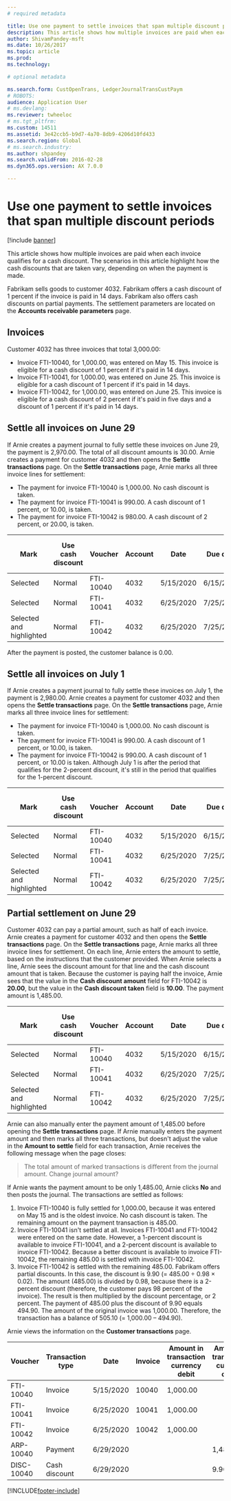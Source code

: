 ```yaml
---
# required metadata

title: Use one payment to settle invoices that span multiple discount periods
description: This article shows how multiple invoices are paid when each invoice qualifies for a cash discount. The scenarios in this article highlight how the cash discounts that are taken vary, depending on when the payment is made.
author: ShivamPandey-msft
ms.date: 10/26/2017
ms.topic: article
ms.prod: 
ms.technology: 

# optional metadata

ms.search.form: CustOpenTrans, LedgerJournalTransCustPaym
# ROBOTS: 
audience: Application User
# ms.devlang: 
ms.reviewer: twheeloc
# ms.tgt_pltfrm: 
ms.custom: 14511
ms.assetid: 3e42ccb5-b9d7-4a70-8db9-4206d10fd433
ms.search.region: Global
# ms.search.industry: 
ms.author: shpandey
ms.search.validFrom: 2016-02-28
ms.dyn365.ops.version: AX 7.0.0

---
```


# Use one payment to settle invoices that span multiple discount periods

[!include [banner](../includes/banner.md)]

This article shows how multiple invoices are paid when each invoice qualifies for a cash discount. The scenarios in this article highlight how the cash discounts that are taken vary, depending on when the payment is made.

Fabrikam sells goods to customer 4032. Fabrikam offers a cash discount of 1 percent if the invoice is paid in 14 days. Fabrikam also offers cash discounts on partial payments. The settlement parameters are located on the **Accounts receivable parameters** page.

## Invoices
Customer 4032 has three invoices that total 3,000.00:

-   Invoice FTI-10040, for 1,000.00, was entered on May 15. This invoice is eligible for a cash discount of 1 percent if it's paid in 14 days.
-   Invoice FTI-10041, for 1,000.00, was entered on June 25. This invoice is eligible for a cash discount of 1 percent if it's paid in 14 days.
-   Invoice FTI-10042, for 1,000.00, was entered on June 25. This invoice is eligible for a cash discount of 2 percent if it's paid in five days and a discount of 1 percent if it's paid in 14 days.

## Settle all invoices on June 29
If Arnie creates a payment journal to fully settle these invoices on June 29, the payment is 2,970.00. The total of all discount amounts is 30.00. Arnie creates a payment for customer 4032 and then opens the **Settle transactions** page. On the **Settle transactions** page, Arnie marks all three invoice lines for settlement:

-   The payment for invoice FTI-10040 is 1,000.00. No cash discount is taken.
-   The payment for invoice FTI-10041 is 990.00. A cash discount of 1 percent, or 10.00, is taken.
-   The payment for invoice FTI-10042 is 980.00. A cash discount of 2 percent, or 20.00, is taken.

| Mark | Use cash discount | Voucher   | Account | Date   | Due date  | Invoice | Amount in transaction currency debit | Amount in transaction currency credit | Currency | Amount to settle |
|------|----------|-----------|---------|-----------|-----------|---------|---------------------|---------------------|----------|------------------|
| Selected     | Normal      | FTI-10040 | 4032    | 5/15/2020 | 6/15/2020 | 10040   | 1,000.00  |                    | USD      | 1,000.00         |
| Selected     | Normal      | FTI-10041 | 4032    | 6/25/2020 | 7/25/2020 | 10041   | 1,000.00  |                    | USD      | 990.00           |
| Selected and highlighted | Normal      | FTI-10042 | 4032    | 6/25/2020 | 7/25/2020 | 10042   | 1,000.00    |              | USD      | 980.00           |

After the payment is posted, the customer balance is 0.00.

## Settle all invoices on July 1
If Arnie creates a payment journal to fully settle these invoices on July 1, the payment is 2,980.00. Arnie creates a payment for customer 4032 and then opens the **Settle transactions** page. On the **Settle transactions** page, Arnie marks all three invoice lines for settlement:

-   The payment for invoice FTI-10040 is 1,000.00. No cash discount is taken.
-   The payment for invoice FTI-10041 is 990.00. A cash discount of 1 percent, or 10.00, is taken.
-   The payment for invoice FTI-10042 is 990.00. A cash discount of 1 percent, or 10.00 is taken. Although July 1 is after the period that qualifies for the 2-percent discount, it's still in the period that qualifies for the 1-percent discount.

| Mark                     | Use cash discount | Voucher   | Account | Date      | Due date  | Invoice | Amount in transaction currency debit | Amount in transaction currency credit | Currency | Amount to settle |
|----------|---------|-----------|---------|-----------|-----------|---------|--------------------|------------------|----------|------------------|
| Selected         | Normal            | FTI-10040 | 4032    | 5/15/2020 | 6/15/2020 | 10040   | 1,000.00         |                | USD      | 1,000.00         |
| Selected                 | Normal            | FTI-10041 | 4032    | 6/25/2020 | 7/25/2020 | 10041   | 1,000.00  |               | USD      | 990.00           |
| Selected and highlighted | Normal            | FTI-10042 | 4032    | 6/25/2020 | 7/25/2020 | 10042   | 1,000.00  |             | USD      | 990.00           |

## Partial settlement on June 29
Customer 4032 can pay a partial amount, such as half of each invoice. Arnie creates a payment for customer 4032 and then opens the **Settle transactions** page. On the **Settle transactions** page, Arnie marks all three invoice lines for settlement. On each line, Arnie enters the amount to settle, based on the instructions that the customer provided. When Arnie selects a line, Arnie sees the discount amount for that line and the cash discount amount that is taken. Because the customer is paying half the invoice, Arnie sees that the value in the **Cash discount amount** field for FTI-10042 is **20.00**, but the value in the **Cash discount taken** field is **10.00**. The payment amount is 1,485.00.

| Mark   | Use cash discount | Voucher   | Account | Date      | Due date  | Invoice | Amount in transaction currency debit | Amount in transaction currency credit | Currency | Amount to settle |
|-------------|-------------------|-----------|---------|-----------|-----------|---------|-----------|------------------|----------|------------------|
| Selected   | Normal       | FTI-10040 | 4032    | 5/15/2020 | 6/15/2020 | 10040   | 1,000.00        |               | USD      | 500.00           |
| Selected                 | Normal            | FTI-10041 | 4032    | 6/25/2020 | 7/25/2020 | 10041   | 1,000.00     |     | USD      | 495.00           |
| Selected and highlighted | Normal            | FTI-10042 | 4032    | 6/25/2020 | 7/25/2020 | 10042   | 1,000.00     |         | USD      | 490.00           |

Arnie can also manually enter the payment amount of 1,485.00 before opening the **Settle transactions** page. If Arnie manually enters the payment amount and then marks all three transactions, but doesn't adjust the value in the **Amount to settle** field for each transaction, Arnie receives the following message when the page closes:

> The total amount of marked transactions is different from the journal amount. Change journal amount?

If Arnie wants the payment amount to be only 1,485.00, Arnie clicks **No** and then posts the journal. The transactions are settled as follows:

1.  Invoice FTI-10040 is fully settled for 1,000.00, because it was entered on May 15 and is the oldest invoice. No cash discount is taken. The remaining amount on the payment transaction is 485.00.
2.  Invoice FTI-10041 isn't settled at all. Invoices FTI-10041 and FTI-10042 were entered on the same date. However, a 1-percent discount is available to invoice FTI-10041, and a 2-percent discount is available to invoice FTI-10042. Because a better discount is available to invoice FTI-10042, the remaining 485.00 is settled with invoice FTI-10042.
3.  Invoice FTI-10042 is settled with the remaining 485.00. Fabrikam offers partial discounts. In this case, the discount is 9.90 (= 485.00 ÷ 0.98 × 0.02). The amount (485.00) is divided by 0.98, because there is a 2-percent discount (therefore, the customer pays 98 percent of the invoice). The result is then multiplied by the discount percentage, or 2 percent. The payment of 485.00 plus the discount of 9.90 equals 494.90. The amount of the original invoice was 1,000.00. Therefore, the transaction has a balance of 505.10 (= 1,000.00 – 494.90).

Arnie views the information on the **Customer transactions** page.

| Voucher    | Transaction type | Date      | Invoice | Amount in transaction currency debit | Amount in transaction currency credit | Balance  | Currency |
|------------|------------------|-----------|---------|--------------------------------------|---------------------------------------|----------|----------|
| FTI-10040  | Invoice          | 5/15/2020 | 10040   | 1,000.00                             |                                       | 0.00     | USD      |
| FTI-10041  | Invoice          | 6/25/2020 | 10041   | 1,000.00                             |                                       | 1,000.00 | USD      |
| FTI-10042  | Invoice          | 6/25/2020 | 10042   | 1,000.00                             |                                       | 505.10   | USD      |
| ARP-10040  | Payment          | 6/29/2020 |         |                                      | 1,485.00                              | 0.00     | USD      |
| DISC-10040 | Cash discount    | 6/29/2020 |         |                                      | 9.90                                  | 0.00     | USD      |







[!INCLUDE[footer-include](../../includes/footer-banner.md)]

